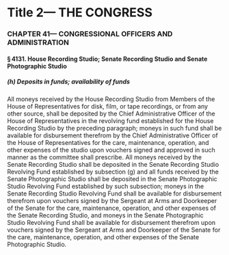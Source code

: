 
# Title 2— THE CONGRESS
### CHAPTER 41— CONGRESSIONAL OFFICERS AND ADMINISTRATION
#### § 4131. House Recording Studio; Senate Recording Studio and Senate Photographic Studio
##### (h) Deposits in funds; availability of funds

All moneys received by the House Recording Studio from Members of the House of Representatives for disk, film, or tape recordings, or from any other source, shall be deposited by the Chief Administrative Officer of the House of Representatives in the revolving fund established for the House Recording Studio by the preceding paragraph; moneys in such fund shall be available for disbursement therefrom by the Chief Administrative Officer of the House of Representatives for the care, maintenance, operation, and other expenses of the studio upon vouchers signed and approved in such manner as the committee shall prescribe. All moneys received by the Senate Recording Studio shall be deposited in the Senate Recording Studio Revolving Fund established by subsection (g) and all funds received by the Senate Photographic Studio shall be deposited in the Senate Photographic Studio Revolving Fund established by such subsection; moneys in the Senate Recording Studio Revolving Fund shall be available for disbursement therefrom upon vouchers signed by the Sergeant at Arms and Doorkeeper of the Senate for the care, maintenance, operation, and other expenses of the Senate Recording Studio, and moneys in the Senate Photographic Studio Revolving Fund shall be available for disbursement therefrom upon vouchers signed by the Sergeant at Arms and Doorkeeper of the Senate for the care, maintenance, operation, and other expenses of the Senate Photographic Studio.
